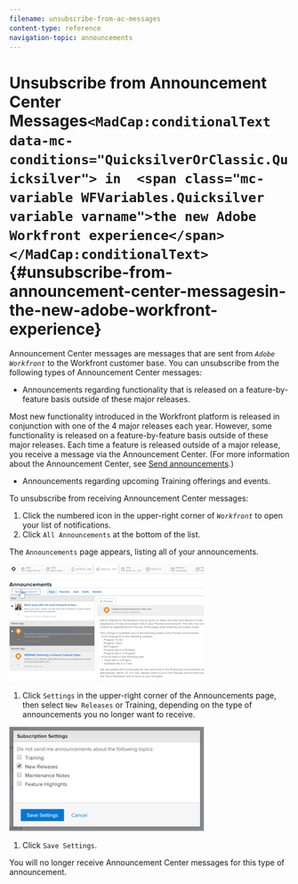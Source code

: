 ```yaml
---
filename: unsubscribe-from-ac-messages
content-type: reference
navigation-topic: announcements
---
```




# Unsubscribe from Announcement Center Messages`<MadCap:conditionalText data-mc-conditions="QuicksilverOrClassic.Quicksilver"> in  <span class="mc-variable WFVariables.Quicksilver variable varname">the new Adobe Workfront experience</span></MadCap:conditionalText>` {#unsubscribe-from-announcement-center-messagesin-the-new-adobe-workfront-experience}

Announcement Center messages are messages that are sent from *`Adobe Workfront`* to the Workfront customer base. You can unsubscribe from the following types of Announcement Center messages:



*  Announcements regarding functionality that is released on a feature-by-feature basis outside of these major releases.


  Most new functionality introduced in the Workfront platform is released in conjunction with one of the 4 major releases each year. However, some functionality is released on a feature-by-feature basis outside of these major releases. Each time a feature is released outside of a major release, you receive a message via the Announcement Center. (For more information about the Announcement Center, see [Send announcements](view-send-announcements.md).)

*  Announcements regarding upcoming Training offerings and events.


To unsubscribe from receiving Announcement Center messages: 



1.  Click the numbered icon in the upper-right corner of *`Workfront`* to open your list of notifications.
1.  Click `All Announcements` at the bottom of the list.


   The `Announcements` page appears, listing all of your announcements.


   ![](assets/announcements-page-qs-350x210.png)



1.  Click `Settings` in the upper-right corner of the Announcements page, then select `New Releases` or Training, depending on the type of announcements you no longer want to receive.


   ![](assets/announcementcenter-settings-350x187.png)



1.  Click `Save Settings`.


   You will no longer receive Announcement Center messages for this type of announcement.  




